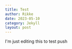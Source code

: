 ```yaml
---
title: Test
author: Rikke
date: 2023-05-10
category: Jekyll
layout: post
---
```


I'm just editing this to test push

[1]: https://pages.github.com
